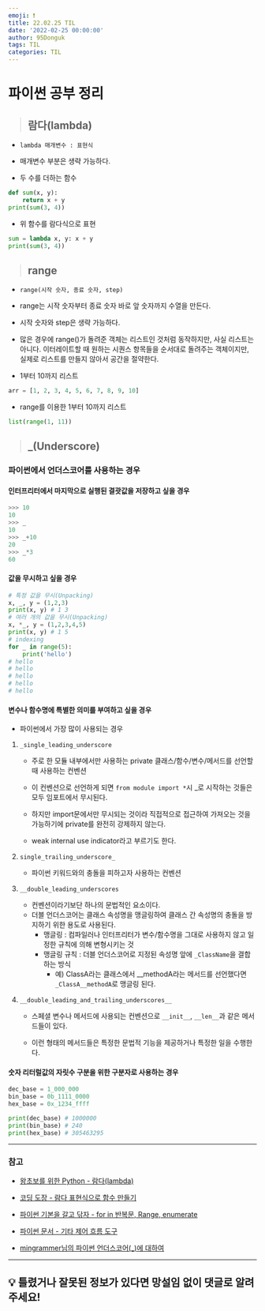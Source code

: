 ```yaml
---
emoji: ❗
title: 22.02.25 TIL
date: '2022-02-25 00:00:00'
author: 95Donguk
tags: TIL
categories: TIL
---
```


# 파이썬 공부 정리

> ## 람다(lambda)
* `lambda 매개변수 : 표현식`

* 매개변수 부분은 생략 가능하다.

* 두 수를 더하는 함수
```python
def sum(x, y):
    return x + y
print(sum(3, 4))
```
* 위 함수를 람다식으로 표현
```python
sum = lambda x, y: x + y
print(sum(3, 4))
```

> ## range
* `range(시작 숫자, 종료 숫자, step)`

* range는 시작 숫자부터 종료 숫자 바로 앞 숫자까지 수열을 만든다.

* 시작 숫자와 step은 생략 가능하다.

* 많은 경우에 range()가 돌려준 객체는 리스트인 것처럼 동작하지만, 사실 리스트는 아니다. 이터레이트할 때 원하는 시퀀스 항목들을 순서대로 돌려주는 객체이지만, 실제로 리스트를 만들지 않아서 공간을 절약한다.

* 1부터 10까지 리스트
```python
arr = [1, 2, 3, 4, 5, 6, 7, 8, 9, 10]
```

* range를 이용한 1부터 10까지 리스트
```python
list(range(1, 11))
```

> ## _(Underscore)

### 파이썬에서 언더스코어를 사용하는 경우

#### 인터프리터에서 마지막으로 실행된 결괏값을 저장하고 싶을 경우
```python
>>> 10
10
>>> _
10
>>> _+10
20
>>> _*3
60
```

####  값을 무시하고 싶을 경우
```python
# 특정 값을 무시(Unpacking)
x, _, y = (1,2,3)
print(x, y) # 1 3
# 여러 개의 값을 무시(Unpacking)
x, *_, y = (1,2,3,4,5)
print(x, y) # 1 5
# indexing
for _ in range(5):
    print('hello')
# hello
# hello
# hello
# hello
# hello
```
#### 변수나 함수명에 특별한 의미를 부여하고 싶을 경우
* 파이썬에서 가장 많이 사용되는 경우

1. `_single_leading_underscore`
    * 주로 한 모듈 내부에서만 사용하는 private 클래스/함수/변수/메서드를 선언할 때 사용하는 컨벤션

    * 이 컨벤션으로 선언하게 되면 `from module import *`시 _로 시작하는 것들은 모두 임포트에서 무시된다.

    * 하지만 import문에서만 무시되는 것이라 직접적으로 접근하여 가져오는 것을 가능하기에 private를 완전히 강제하지 않는다.

    * weak internal use indicator라고 부르기도 한다.

2. `single_trailing_underscore_`
    * 파이썬 키워드와의 충돌을 피하고자 사용하는 컨벤션

3. `__double_leading_underscores`
    * 컨벤션이라기보단 하나의 문법적인 요소이다.
    * 더블 언더스코어는 클래스 속성명을 맹글링하여 클래스 간 속성명의 충돌을 방지하기 위한 용도로 사용된다.
        * 맹글링 : 컴파일러나 인터프리터가 변수/함수명을 그대로 사용하지 않고 일정한 규칙에 의해 변형시키는 것
        * 맹글링 규칙 : 더블 언더스코어로 지정된 속성명 앞에 `_ClassName`을 결합하는 방식
            * 예) ClassA라는 클래스에서 __methodA라는 메서드를 선언했다면 `_ClassA__methodA`로 맹글링 된다.
4. `__double_leading_and_trailing_underscores__`
    * 스페셜 변수나 메서드에 사용되는 컨벤션으로 `__init__`, `__len__`과 같은 메서드들이 있다. 

    * 이런 형태의 메서드들은 특정한 문법적 기능을 제공하거나 특정한 일을 수행한다.

#### 숫자 리터럴값의 자릿수 구분을 위한 구분자로 사용하는 경우
```python
dec_base = 1_000_000
bin_base = 0b_1111_0000
hex_base = 0x_1234_ffff

print(dec_base) # 1000000
print(bin_base) # 240
print(hex_base) # 305463295
```

***
### 참고
* [왕초보를 위한 Python - 람다(lambda)](https://wikidocs.net/64)

* [코딩 도장 - 람다 표현식으로 함수 만들기](https://dojang.io/mod/page/view.php?id=2359)

* [파이썬 기본을 갈고 닦자 - for in 반복문, Range, enumerate](https://wikidocs.net/16045)

* [파이썬 문서 - 기타 제어 흐름 도구](https://docs.python.org/ko/3/tutorial/controlflow.html?highlight=range)

* [mingrammer님의 파이썬 언더스코어(_)에 대하여](https://mingrammer.com/underscore-in-python/)
***
## 💡 틀렸거나 잘못된 정보가 있다면 망설임 없이 댓글로 알려주세요!

